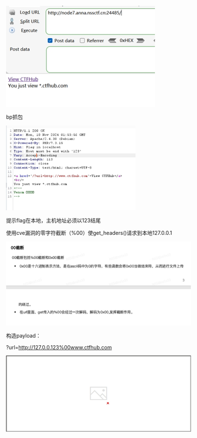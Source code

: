 ![img](./assets/wps313.jpg)

bp抓包

![img](./assets/wps314.jpg) 

提示flag在本地，主机地址必须以123结尾

使用cve漏洞的零字符截断（%00）使get_headers()请求到本地127.0.0.1

![img](./assets/wps315.jpg) 

 

构造payload：

?url=http://127.0.0.123%00www.ctfhub.com

![img](./assets/wps316.jpg) 

 

 